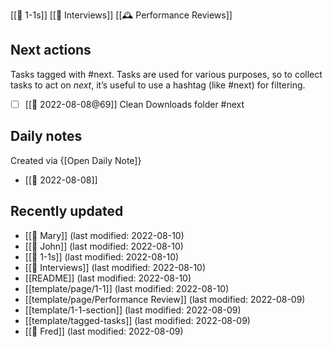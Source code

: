 [[🧑 1-1s]]
[[🎤 Interviews]]
[[🕰️ Performance Reviews]]

## Next actions
Tasks tagged with #next. Tasks are used for various purposes, so to collect tasks to act on _next_, it’s useful to use a hashtag (like #next) for filtering.

<!-- #use [[template/tagged-tasks]] "#next" -->
* [ ] [[📅 2022-08-08@69]] Clean Downloads folder  #next
<!-- /use -->

## Daily notes
Created via {[Open Daily Note]}

<!-- #query page where name =~ /📅/ order by lastModified desc select name render [[template/page]] -->
* [[📅 2022-08-08]]
<!--/query-->

## Recently updated
<!-- #query page where name != "{{page}}" order by lastModified desc limit 10 render [[template/page]] -->
* [[🧑 Mary]] (last modified: 2022-08-10)
* [[🧑 John]] (last modified: 2022-08-10)
* [[🧑 1-1s]] (last modified: 2022-08-10)
* [[🎤 Interviews]] (last modified: 2022-08-10)
* [[README]] (last modified: 2022-08-10)
* [[template/page/1-1]] (last modified: 2022-08-10)
* [[template/page/Performance Review]] (last modified: 2022-08-09)
* [[template/1-1-section]] (last modified: 2022-08-09)
* [[template/tagged-tasks]] (last modified: 2022-08-09)
* [[🎤 Fred]] (last modified: 2022-08-09)
<!-- /query -->

